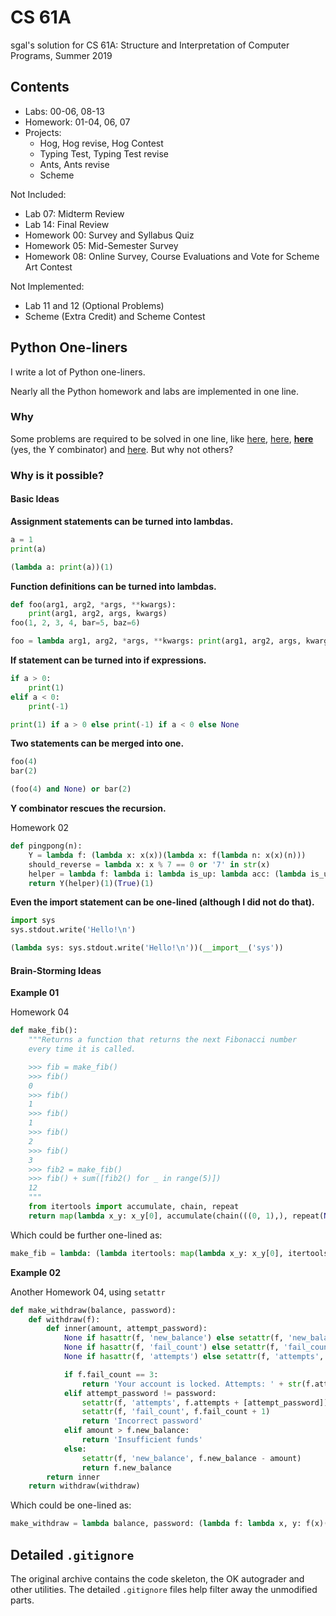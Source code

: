 # CS 61A

sgal's solution for CS 61A: Structure and Interpretation of Computer Programs, Summer 2019

## Contents

* Labs: 00-06, 08-13
* Homework: 01-04, 06, 07
* Projects:
    - Hog, Hog revise, Hog Contest
    - Typing Test, Typing Test revise
    - Ants, Ants revise
    - Scheme

Not Included:

* Lab 07: Midterm Review
* Lab 14: Final Review
* Homework 00: Survey and Syllabus Quiz
* Homework 05: Mid-Semester Survey
* Homework 08: Online Survey, Course Evaluations and Vote for Scheme Art Contest

Not Implemented:

* Lab 11 and 12 (Optional Problems)
* Scheme (Extra Credit) and Scheme Contest

## Python One-liners

I write a lot of Python one-liners.

Nearly all the Python homework and labs are implemented in one line.

### Why

Some problems are required to be solved in one line, like [here](https://inst.eecs.berkeley.edu/~cs61a/su19/lab/lab02/#q3), [here](https://inst.eecs.berkeley.edu/~cs61a/su19/hw/hw02/#q1), [**here**](https://inst.eecs.berkeley.edu/~cs61a/su19/hw/hw02/#q8) (yes, the Y combinator) and [here](https://inst.eecs.berkeley.edu/~cs61a/su19/lab/lab04/#q8). But why not others?

### Why is it possible?

#### Basic Ideas

**Assignment statements can be turned into lambdas.**

```python
a = 1
print(a)
```

```python
(lambda a: print(a))(1)
```

**Function definitions can be turned into lambdas.**

```python
def foo(arg1, arg2, *args, **kwargs):
    print(arg1, arg2, args, kwargs)
foo(1, 2, 3, 4, bar=5, baz=6)
```

```python
foo = lambda arg1, arg2, *args, **kwargs: print(arg1, arg2, args, kwargs)
```

**If statement can be turned into if expressions.**

```python
if a > 0:
    print(1)
elif a < 0:
    print(-1)
```

```python
print(1) if a > 0 else print(-1) if a < 0 else None
```

**Two statements can be merged into one.**

```python
foo(4)
bar(2)
```

```python
(foo(4) and None) or bar(2)
```

**Y combinator rescues the recursion.**

Homework 02

```python
def pingpong(n):
    Y = lambda f: (lambda x: x(x))(lambda x: f(lambda n: x(x)(n)))
    should_reverse = lambda x: x % 7 == 0 or '7' in str(x)
    helper = lambda f: lambda i: lambda is_up: lambda acc: (lambda is_up: acc if i == n else f(i + 1)(is_up)(acc + 1 if is_up else acc - 1))(not is_up if should_reverse(i) else is_up)
    return Y(helper)(1)(True)(1)
```

**Even the import statement can be one-lined (although I did not do that).**

```python
import sys
sys.stdout.write('Hello!\n')
```

```python
(lambda sys: sys.stdout.write('Hello!\n'))(__import__('sys'))
```

#### Brain-Storming Ideas

**Example 01**

Homework 04

```python
def make_fib():
    """Returns a function that returns the next Fibonacci number
    every time it is called.

    >>> fib = make_fib()
    >>> fib()
    0
    >>> fib()
    1
    >>> fib()
    1
    >>> fib()
    2
    >>> fib()
    3
    >>> fib2 = make_fib()
    >>> fib() + sum([fib2() for _ in range(5)])
    12
    """
    from itertools import accumulate, chain, repeat
    return map(lambda x_y: x_y[0], accumulate(chain(((0, 1),), repeat(None)), lambda x_y, _: (x_y[1], x_y[0] + x_y[1]))).__next__
```

Which could be further one-lined as:

```python
make_fib = lambda: (lambda itertools: map(lambda x_y: x_y[0], itertools.accumulate(itertools.chain(((0, 1),), itertools.repeat(None)), lambda x_y, _: (x_y[1], x_y[0] + x_y[1]))).__next__)(__import__('itertools'))
```

**Example 02**

Another Homework 04, using `setattr`

```python
def make_withdraw(balance, password):
    def withdraw(f):
        def inner(amount, attempt_password):
            None if hasattr(f, 'new_balance') else setattr(f, 'new_balance', balance)
            None if hasattr(f, 'fail_count') else setattr(f, 'fail_count', 0)
            None if hasattr(f, 'attempts') else setattr(f, 'attempts', [])

            if f.fail_count == 3:
                return 'Your account is locked. Attempts: ' + str(f.attempts)
            elif attempt_password != password:
                setattr(f, 'attempts', f.attempts + [attempt_password])
                setattr(f, 'fail_count', f.fail_count + 1)
                return 'Incorrect password'
            elif amount > f.new_balance:
                return 'Insufficient funds'
            else:
                setattr(f, 'new_balance', f.new_balance - amount)
                return f.new_balance
        return inner
    return withdraw(withdraw)
```

Which could be one-lined as:

```python
make_withdraw = lambda balance, password: (lambda f: lambda x, y: f(x)(y))((lambda f: (lambda x: x(x))(lambda x: f(lambda n: x(x)(n))))(lambda f: lambda amount: lambda attempt_password: (None if hasattr(f, 'new_balance') else setattr(f, 'new_balance', balance)) or (None if hasattr(f, 'fail_count') else setattr(f, 'fail_count', 0)) or (None if hasattr(f, 'attempts') else setattr(f, 'attempts', [])) or (('Your account is locked. Attempts: ' + str(f.attempts)) if f.fail_count == 3 else setattr(f, 'attempts', f.attempts + [attempt_password]) or setattr(f, 'fail_count', f.fail_count + 1) or 'Incorrect password' if attempt_password != password else 'Insufficient funds' if amount > f.new_balance else setattr(f, 'new_balance', f.new_balance - amount) or f.new_balance)))
```

## Detailed `.gitignore`

The original archive contains the code skeleton, the OK autograder and other utilities. The detailed `.gitignore` files help filter away the unmodified parts.
